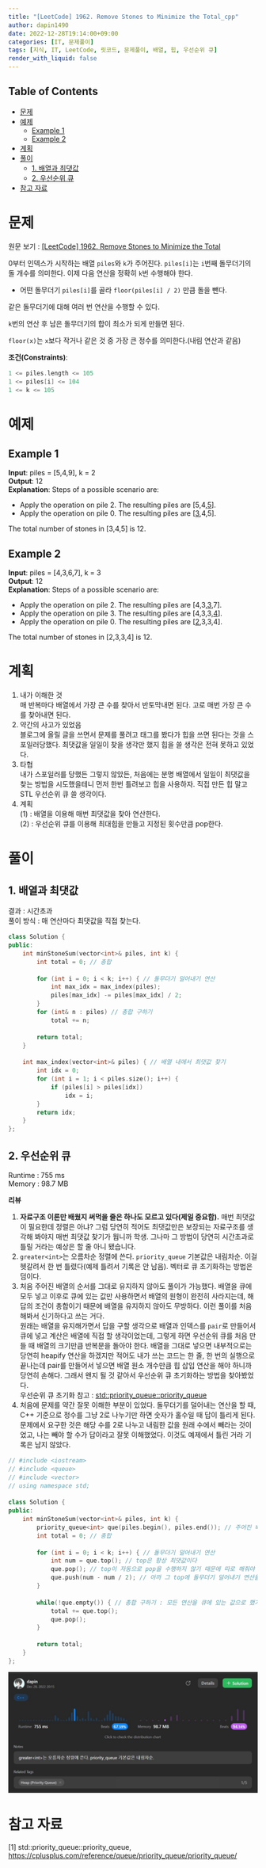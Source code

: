 ```yaml
---
title: "[LeetCode] 1962. Remove Stones to Minimize the Total_cpp"
author: dapin1490
date: 2022-12-28T19:14:00+09:00
categories: [IT, 문제풀이]
tags: [지식, IT, LeetCode, 릿코드, 문제풀이, 배열, 힙, 우선순위 큐]
render_with_liquid: false
---
```


<style>
  .x-understand { color: #ccb833; }
  .understand { color: #1380da; }
  .tab { white-space: pre; }
  .underline { text-decoration: underline; }
  .cancle { text-decoration: line-through; }
  .green { color: forestgreen;}
  figure { text-align: center; }
</style>

## Table of Contents
- [문제](#문제)
- [예제](#예제)
  - [Example 1](#example-1)
  - [Example 2](#example-2)
- [계획](#계획)
- [풀이](#풀이)
  - [1. 배열과 최댓값](#1-배열과-최댓값)
  - [2. 우선순위 큐](#2-우선순위-큐)
- [참고 자료](#참고-자료)

# 문제
원문 보기 : [[LeetCode] 1962. Remove Stones to Minimize the Total](https://leetcode.com/problems/remove-stones-to-minimize-the-total/description/)  
  
0부터 인덱스가 시작하는 배열 `piles`와 `k`가 주어진다. `piles[i]`는 `i`번째 돌무더기의 돌 개수를 의미한다. 이제 다음 연산을 정확히 `k`번 수행해야 한다.  
  
- 어떤 돌무더기 `piles[i]`를 골라 `floor(piles[i] / 2)` 만큼 돌을 뺀다.
  
같은 돌무더기에 대해 여러 번 연산을 수행할 수 있다.  
  
`k`번의 연산 후 남은 돌무더기의 합이 최소가 되게 만들면 된다.  
  
`floor(x)`는 `x`보다 작거나 같은 것 중 가장 큰 정수를 의미한다.(내림 연산과 같음)  
  
**조건(Constraints)**:  
```cpp
1 <= piles.length <= 105
1 <= piles[i] <= 104
1 <= k <= 105
```

# 예제
## Example 1
**Input**: piles = \[5,4,9], k = 2  
**Output**: 12  
**Explanation**: Steps of a possible scenario are:  
- Apply the operation on pile 2. The resulting piles are \[5,4,<span class="underline">5</span>].  
- Apply the operation on pile 0. The resulting piles are \[<span class="underline">3</span>,4,5].  
  
The total number of stones in \[3,4,5] is 12.  
  
## Example 2
**Input**: piles = \[4,3,6,7], k = 3  
**Output**: 12  
**Explanation**: Steps of a possible scenario are:  
- Apply the operation on pile 2. The resulting piles are \[4,3,<span class="underline">3</span>,7].  
- Apply the operation on pile 3. The resulting piles are \[4,3,3,<span class="underline">4</span>].  
- Apply the operation on pile 0. The resulting piles are \[<span class="underline">2</span>,3,3,4].  
  
The total number of stones in \[2,3,3,4] is 12.  
  
# 계획
1. 내가 이해한 것  
  매 반복마다 배열에서 가장 큰 수를 찾아서 반토막내면 된다. 고로 매번 가장 큰 수를 찾아내면 된다.  
2. 약간의 사고가 있었음  
  블로그에 올릴 글을 쓰면서 문제를 풀려고 태그를 봤다가 힙을 쓰면 된다는 것을 스포일러당했다. 최댓값을 일일이 찾을 생각만 했지 힙을 쓸 생각은 전혀 못하고 있었다.
3. 타협  
  내가 스포일러를 당했든 그렇지 않았든, 처음에는 분명 배열에서 일일이 최댓값을 찾는 방법을 시도했을테니 먼저 한번 틀려보고 힙을 사용하자. 직접 만든 힙 말고 STL 우선순위 큐 쓸 생각이다.
4. 계획  
  (1) : 배열을 이용해 매번 최댓값을 찾아 연산한다.  
  (2) : 우선순위 큐를 이용해 최대힙을 만들고 지정된 횟수만큼 pop한다.  

# 풀이

## 1. 배열과 최댓값
결과 : 시간초과  
풀이 방식 : 매 연산마다 최댓값을 직접 찾는다.  
  
```cpp
class Solution {
public:
    int minStoneSum(vector<int>& piles, int k) {
        int total = 0; // 총합

        for (int i = 0; i < k; i++) { // 돌무더기 덜어내기 연산
            int max_idx = max_index(piles);
            piles[max_idx] -= piles[max_idx] / 2;
        }
        for (int& n : piles) // 총합 구하기
            total += n;

        return total;
    }

    int max_index(vector<int>& piles) { // 배열 내에서 최댓값 찾기
        int idx = 0;
        for (int i = 1; i < piles.size(); i++) {
            if (piles[i] > piles[idx])
                idx = i;
        }
        return idx;
    }
};
```

## 2. 우선순위 큐
Runtime : 755 ms  
Memory : 98.7 MB  
  
**리뷰**  
1. **자료구조 이론만 배웠지 써먹을 줄은 하나도 모르고 있다(제일 중요함).** 매번 최댓값이 필요한데 정렬은 아냐? 그럼 당연히 적어도 최댓값만은 보장되는 자료구조를 생각해 봐야지 매번 최댓값 찾기가 뭡니까 학생. 그나마 그 방법이 당연히 시간초과로 틀릴 거라는 예상은 할 줄 아니 됐습니다.
2. `greater<int>`는 오름차순 정렬에 쓴다. `priority_queue` 기본값은 내림차순. 이걸 헷갈려서 한 번 틀렸다(예제 틀려서 기록은 안 남음). 벡터로 큐 초기화하는 방법은 덤이다.
3. 처음 주어진 배열의 순서를 그대로 유지하지 않아도 풀이가 가능했다. 배열을 큐에 모두 넣고 이후로 큐에 있는 값만 사용하면서 배열의 원형이 완전히 사라지는데, 해답의 조건이 총합이기 때문에 배열을 유지하지 않아도 무방하다. 이런 풀이를 처음 해봐서 신기하다고 쓰는 거다.  
  원래는 배열을 유지해가면서 답을 구할 생각으로 배열과 인덱스를 `pair`로 만들어서 큐에 넣고 계산은 배열에 직접 할 생각이었는데, 그렇게 하면 우선순위 큐를 처음 만들 때 배열의 크기만큼 반복문을 돌아야 한다. 배열을 그대로 넣으면 내부적으로는 당연히 heapify 연산을 하겠지만 적어도 내가 쓰는 코드는 한 줄, 한 번의 실행으로 끝나는데 pair를 만들어서 넣으면 배열 원소 개수만큼 힙 삽입 연산을 해야 하니까 당연히 손해다. 그래서 왠지 될 것 같아서 우선순위 큐 초기화하는 방법을 찾아봤었다.  
  우선순위 큐 초기화 참고 : [std::priority_queue::priority_queue](https://cplusplus.com/reference/queue/priority_queue/priority_queue/)  
4. 처음에 문제를 약간 잘못 이해한 부분이 있었다. 돌무더기를 덜어내는 연산을 할 때, C++ 기준으로 정수를 그냥 2로 나누기만 하면 숫자가 홀수일 때 답이 틀리게 된다. 문제에서 요구한 것은 해당 수를 2로 나누고 내림한 값을 원래 수에서 빼라는 것이었고, 나는 빼야 할 수가 답이라고 잘못 이해했었다. 이것도 예제에서 틀린 거라 기록은 남지 않았다.

```cpp
// #include <iostream>
// #include <queue>
// #include <vector>
// using namespace std;

class Solution {
public:
    int minStoneSum(vector<int>& piles, int k) {
        priority_queue<int> que(piles.begin(), piles.end()); // 주어진 배열의 값들로 이루어진 우선순위 큐(내림차순) 생성
        int total = 0; // 총합

        for (int i = 0; i < k; i++) { // 돌무더기 덜어내기 연산
            int num = que.top(); // top은 항상 최댓값이다
            que.pop(); // top이 자동으로 pop을 수행하지 않기 때문에 따로 해줘야 함.
            que.push(num - num / 2); // 아까 그 top에 돌무더기 덜어내기 연산을 수행한 후 다시 큐에 넣는다
        }

        while(!que.empty()) { // 총합 구하기 : 모든 연산을 큐에 있는 값으로 했기 때문에 더할 때도 큐에 있는 값을 써야 한다
            total += que.top();
            que.pop();
        }

        return total;
    }
};
```

![제출 결과](/assets/img/category-it/coding/221228-leetcode-1962.jpg)

# 참고 자료
\[1] std::priority_queue::priority_queue, <https://cplusplus.com/reference/queue/priority_queue/priority_queue/>